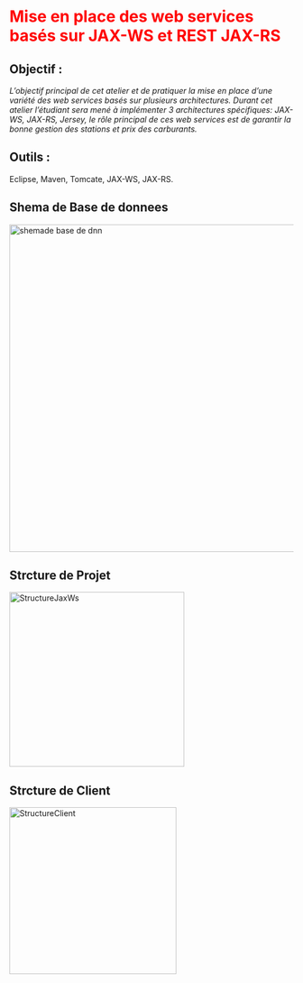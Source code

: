 # <span style="color: red;">Mise en place des web services basés sur JAX-WS et REST JAX-RS</span>

## Objectif : 

*L’objectif principal de cet atelier et de pratiquer la mise en place d’une variété des web
services basés sur plusieurs architectures. Durant cet atelier l’étudiant sera mené à implémenter 3
architectures spécifiques: JAX-WS, JAX-RS, Jersey, le rôle principal de ces web services est de garantir la
bonne gestion des stations et prix des carburants.* 

## Outils : 
Eclipse, Maven, Tomcate, JAX-WS, JAX-RS.

## Shema de Base de donnees
 
<img width="581" alt="shemade base de dnn" src="https://user-images.githubusercontent.com/91638100/207449724-1f2e1e33-b59d-420a-8aad-0378f3c4df2d.png">




## Strcture de Projet
<img width="310" alt="StructureJaxWs" src="https://user-images.githubusercontent.com/91638100/207449749-75136f2a-9ac3-4162-968a-0f68c14df615.png">


## Strcture de Client
<img width="296" alt="StructureClient" src="https://user-images.githubusercontent.com/91638100/207449903-0dc49f7a-dca9-4645-895f-9c4e0dd609ec.png">


